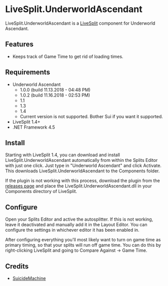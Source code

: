 ﻿LiveSplit.UnderworldAscendant
=====================
LiveSplit.UnderworldAscendant is a [LiveSplit](http://livesplit.org/) component for Underworld Ascendant.

Features
--------
  * Keeps track of Game Time to get rid of loading times.

Requirements
------------

  * Underworld Ascendant
    * 1.0.0 (build 11.13.2018 - 04:48 PM)
    * 1.0.2 (build 11.16.2018 - 02:53 PM)
	* 1.1
	* 1.3
	* 1.4
	* Current version is not supported. Bother Sui if you want it supported.
  * LiveSplit 1.4+
  * .NET Framework 4.5 

Install
-------
Starting with LiveSplit 1.4, you can download and install LiveSplit.UnderworldAscendant automatically from within the Splits Editor with just one click. Just type in "Underworld Ascendant" and click Activate. This downloads LiveSplit.UnderworldAscendant to the Components folder.

If the plugin is not working with this process, download the plugin from the [releases page](https://github.com/SuiMachine/LiveSplit.UnderworldAscendant/releases) and place the LiveSplit.UnderworldAscendant.dll in your Components directory of LiveSplit.

Configure
---------
Open your Splits Editor and active the autosplitter. If this is not working, leave it deactivated and manually add it in the Layout Editor. You can configure the settings in whichever editor it has been enabled in.

After configuring everything you'll most likely want to turn on game time as primary timing, so that your splits will run off game time. You can do this by right-clicking LiveSplit and going to Compare Against -> Game Time.


Credits
-------
  * [SuicideMachine](http://twitch.tv/suicidemachine)
